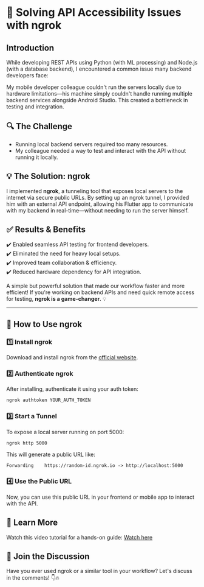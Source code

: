 # 🚀 Solving API Accessibility Issues with ngrok

## Introduction
While developing REST APIs using Python (with ML processing) and Node.js (with a database backend), I encountered a common issue many backend developers face:

My mobile developer colleague couldn't run the servers locally due to hardware limitations—his machine simply couldn't handle running multiple backend services alongside Android Studio. This created a bottleneck in testing and integration.

## 🔍 The Challenge
- Running local backend servers required too many resources.
- My colleague needed a way to test and interact with the API without running it locally.

## 💡 The Solution: ngrok
I implemented **ngrok**, a tunneling tool that exposes local servers to the internet via secure public URLs. By setting up an ngrok tunnel, I provided him with an external API endpoint, allowing his Flutter app to communicate with my backend in real-time—without needing to run the server himself.

## ✅ Results & Benefits
✔️ Enabled seamless API testing for frontend developers.  
✔️ Eliminated the need for heavy local setups.  
✔️ Improved team collaboration & efficiency.  
✔️ Reduced hardware dependency for API integration.  

A simple but powerful solution that made our workflow faster and more efficient! If you're working on backend APIs and need quick remote access for testing, **ngrok is a game-changer**. 💡

---

## 🚀 How to Use ngrok
### 1️⃣ Install ngrok
Download and install ngrok from the [official website](https://ngrok.com/download).

### 2️⃣ Authenticate ngrok
After installing, authenticate it using your auth token:
```sh
ngrok authtoken YOUR_AUTH_TOKEN
```

### 3️⃣ Start a Tunnel
To expose a local server running on port 5000:
```sh
ngrok http 5000
```
This will generate a public URL like:
```
Forwarding    https://random-id.ngrok.io -> http://localhost:5000
```

### 4️⃣ Use the Public URL
Now, you can use this public URL in your frontend or mobile app to interact with the API.

## 🎥 Learn More
Watch this video tutorial for a hands-on guide: [Watch here](https://lnkd.in/dU9HxJkn)

## 📢 Join the Discussion
Have you ever used ngrok or a similar tool in your workflow? Let's discuss in the comments! 👇🔥
